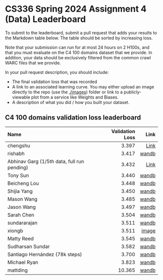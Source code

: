 # CS336 Spring 2024 Assignment 4 (Data) Leaderboard

To submit to the leaderboard, submit a pull request that adds your results to
the Markdown table below. The table should be sorted by increasing loss.

Note that your submission can run for at most 24 hours on 2 H100s, and that you
must evaluate on the C4 100 domains dataset that we provide. In addition, your
data should be exclusively filtered from the common crawl WARC files that we
provide.

In your pull request description, you should include:

- The final validation loss that was recorded
- A link to an associated learning curve. You may either upload an image
  directly to the repo (use the [./images](./images)) folder or link to a
  publicly-viewable plot from a service like Weights and Biases.
- A description of what you did / how you built your dataset.


## C4 100 domains validation loss leaderboard

| Name           | Validation Loss | Link                                         |
|:---------------|----------------:|---------------------------------------------:|
| chengshu       |           3.397 | [Link](https://wandb.ai/chengshu/cs336_hw4/reports/eval_loss-24-05-27-10-59-19---Vmlldzo4MTEzOTgz) |
| rishabh        |           3.417 | [wandb](https://api.wandb.ai/links/rishabh-ranjan/93c9jode) |
| Abhinav Garg (1/5th data, full run pending)   |           3.432  | [Link](https://api.wandb.ai/links/abhinavg4/8l2esdu6) 
| Tony Sun       |           3.440 | [wandb](https://api.wandb.ai/links/tonysun9/hvypz4dv)    |
| Beicheng Lou   |           3.448 | [wandb](https://api.wandb.ai/links/lbc45123s/r6lssfdi)    |
| Shijia Yang    |           3.450 | [wandb](https://api.wandb.ai/links/shijiayang/ackk9eun) |
| Mason Wang     |           3.485 | [wandb](https://api.wandb.ai/links/masonwang/oga6dz89) |
| Jason Wang     |           3.497 | [wandb](https://api.wandb.ai/links/blahblahhhj/o390l3a1) |
| Sarah Chen     |           3.504 | [wandb](https://api.wandb.ai/links/sachen/mec4fo2v) |
| sundararajan   |           3.511 | [wandb](https://api.wandb.ai/links/sundararajan-team/brohdggp) |
| xiongb         |           3.511 | [image](./images/xiongb.png)                                    |
| Matty Reed     |           3.545 | [wandb](https://api.wandb.ai/links/matthewreed/wad1hxqu) |
| Sudharsan Sundar |         3.582 | [wandb](https://api.wandb.ai/links/alephentine/thenownc) |
| Santiago Hernández (78k steps) | 3.700 | [wandb](https://api.wandb.ai/links/estanfor/p2epo6oz) |
| Michael Ryan   |           3.823 | [wandb](https://api.wandb.ai/links/michael-nlp/6o5lh2y3) |
| mattding       |           10.365| [wandb](https://api.wandb.ai/links/mattding/wgu1ko6s) |
